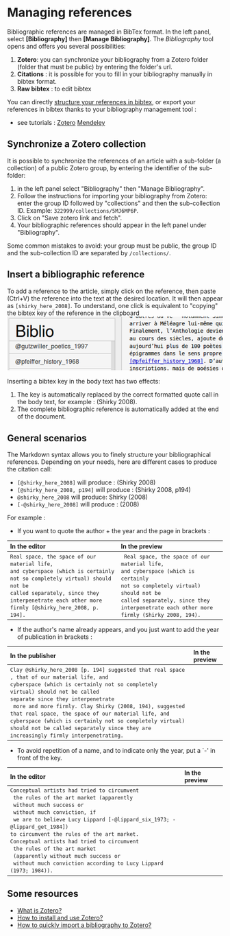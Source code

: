 # Managing references

Bibliographic references are managed in BibTex format. In the left panel, select **[Bibliography]** then **[Manage Bibliography]**. The *Bibliography* tool opens and offers you several possibilities:

1. **Zotero**: you can synchronize your bibliography from a Zotero folder (folder that must be public) by entering the folder's url.
2. **Citations** : it is possible for you to fill in your bibliography manually in bibtex format.
3. **Raw bibtex** : to edit bibtex

You can directly [structure your references in bibtex](http://www.andy-roberts.net/writing/latex/bibliographies), or export your references in bibtex thanks to your bibliography management tool :

- see tutorials : <a class="btn btn-info" href="http://archive.sens-public.org/IMG/pdf/Utiliser_Zotero.pdf" role="button">Zotero</a> <a class="btn btn-info" href="https://libguides.usask.ca/c.php?g=218034&p=1446316" role="button">Mendeley</a>

## Synchronize a Zotero collection

It is possible to synchronize the references of an article with a sub-folder (a collection) of a public Zotero group, by entering the identifier of the sub-folder:

1. in the left panel select "Bibliography" then "Manage Bibliography".
2. Follow the instructions for importing your bibliography from Zotero: enter the group ID followed by "collections" and then the sub-collection ID. Example: `322999/collections/5MJ6MP6P`.
3. Click on "Save zotero link and fetch".
4. Your bibliographic references should appear in the left panel under "Bibliography".

Some common mistakes to avoid: your group must be public, the group ID and the sub-collection ID are separated by `/collections/`.

## Insert a bibliographic reference

To add a reference to the article, simply click on the reference, then paste (Ctrl+V) the reference into the text at the desired location. It will then appear as `[shirky_here_2008]`. To understand, one click is equivalent to "copying" the bibtex key of the reference in the clipboard ![biblioex](uploads/images/biblioex.png)

Inserting a bibtex key in the body text has two effects:

1. The key is automatically replaced by the correct formatted quote call in the body text, for example : (Shirky 2008).
2. The complete bibliographic reference is automatically added at the end of the document.

## General scenarios

The Markdown syntax allows you to finely structure your bibliographical references. Depending on your needs, here are different cases to produce the citation call:
- `[@shirky_here_2008]` will produce : (Shirky 2008)
- `[@shirky_here_2008, p194]` will produce : (Shirky 2008, p194)
- `@shirky_here_2008` will produce: Shirky (2008)
- `[-@shirky_here_2008]` will produce : (2008)

For example :

- If you want to quote the author + the year and the page in brackets :

| In the editor | In the preview|
|:--|:--|
|`Real space, the space of our material life, `<br/>`and cyberspace (which is certainly `<br/>`not so completely virtual) should not be `<br/>`called separately, since they `<br/>`interpenetrate each other more `<br/>`firmly [@shirky_here_2008, p. 194]. `|` Real space, the space of our material life,`<br/>` and cyberspace (which is certainly `<br/>`not so completely virtual) should not be `<br/>`called separately, since they `<br/>`interpenetrate each other more `<br/>`firmly (Shirky 2008, 194).`|

- If the author's name already appears, and you just want to add the year of publication in brackets :

|In the publisher | In the preview|
|:--|:--|
|`Clay @shirky_here_2008 [p. 194] suggested that real space`<br/>`, that of our material life, and `<br/>`cyberspace (which is certainly not so completely `<br/>`virtual) should not be called `<br/>`separate since they interpenetrate `<br/>` more and more firmly. Clay Shirky (2008, 194), suggested that real space, the space of our material life, and cyberspace (which is certainly not so completely virtual) should not be called separately since they are increasingly firmly interpenetrating.`|

- To avoid repetition of a name, and to indicate only the year, put a `-' in front of the key.


|In the editor | In the preview|
|:--|:--|
|`Conceptual artists had tried to circumvent`<br/>` the rules of the art market (apparently`<br/>` without much success or`<br/>` without much conviction, if`<br/>` we are to believe Lucy Lippard [-@lippard_six_1973; -@lippard_get_1984])`<br/>` to circumvent the rules of the art market. `<br/>`Conceptual artists had tried to circumvent`<br/>` the rules of the art market`<br/>` (apparently without much success or`<br/>` without much conviction according to Lucy Lippard (1973; 1984)).`|

## Some resources

- [What is Zotero?](http://editorialisation.org/ediwiki/index.php?title=Zotero)
- [How to install and use Zotero?](https://bib.umontreal.ca/citer/logiciels-bibliographiques/zotero/installer)
- [How to quickly import a bibliography to Zotero?](https://bib.umontreal.ca/citer/logiciels-bibliographiques/zotero/installer#h5o-13)
